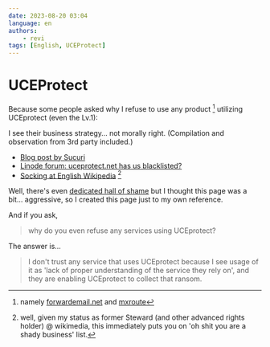 ```yaml
---
date: 2023-08-20 03:04
language: en
authors:
    - revi
tags: [English, UCEProtect]
---
```


# UCEProtect

Because some people asked why I refuse to use any product [^1] utilizing UCEprotect (even the Lv.1):

I see their business strategy… not morally right. (Compilation and observation from 3rd party included.)

- [Blog post by Sucuri](https://blog.sucuri.net/2021/02/uceprotect-when-rbls-go-bad.html)
- [Linode forum: uceprotect.net has us blacklisted?](https://www.linode.com/community/questions/2324/uceprotectnet-has-us-blacklisted)
- [Socking at English Wikipedia](https://en.wikipedia.org/wiki/Category:Wikipedia_sockpuppets_of_UrsMair) [^2]
<!-- truncate -->
Well, there's even [dedicated hall of shame](https://uceprotect.wtf) but I thought this page was a bit… aggressive, so I created this page just to my own reference.

And if you ask,

> why do you even refuse any services using UCEprotect?

The answer is…

> I don't trust any service that uses UCEprotect because I see usage of it as 'lack of proper understanding of the service they rely on', and they are enabling UCEprotect to collect that ransom.

[^1]: namely [forwardemail.net](https://forwardemail.net/en) and [mxroute](https://mxroute.com)
[^2]: well, given my status as former Steward (and other advanced rights holder) @ wikimedia, this immediately puts you on 'oh shit you are a shady business' list.

